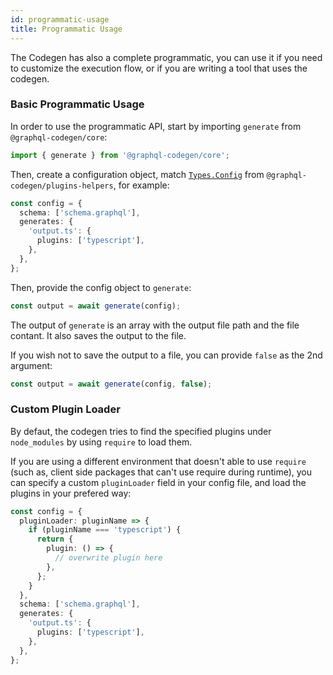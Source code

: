 ```yaml
---
id: programmatic-usage
title: Programmatic Usage
---
```


The Codegen has also a complete programmatic, you can use it if you need to customize the execution flow, or if you are writing a tool that uses the codegen.

### Basic Programmatic Usage

In order to use the programmatic API, start by importing `generate` from `@graphql-codegen/core`:

```ts
import { generate } from '@graphql-codegen/core';
```

Then, create a configuration object, match [`Types.Config`](https://github.com/dotansimha/graphql-code-generator/blob/master/packages/utils/plugins-helpers/src/types.ts#L51) from `@graphql-codegen/plugins-helpers`, for example:

```ts
const config = {
  schema: ['schema.graphql'],
  generates: {
    'output.ts': {
      plugins: ['typescript'],
    },
  },
};
```

Then, provide the config object to `generate`:

```ts
const output = await generate(config);
```

The output of `generate` is an array with the output file path and the file contant. It also saves the output to the file.

If you wish not to save the output to a file, you can provide `false` as the 2nd argument:

```ts
const output = await generate(config, false);
```

### Custom Plugin Loader

By defaut, the codegen tries to find the specified plugins under `node_modules` by using `require` to load them.

If you are using a different environment that doesn't able to use `require` (such as, client side packages that can't use require during runtime), you can specify a custom `pluginLoader` field in your config file, and load the plugins in your prefered way:

```ts
const config = {
  pluginLoader: pluginName => {
    if (pluginName === 'typescript') {
      return {
        plugin: () => {
          // overwrite plugin here
        },
      };
    }
  },
  schema: ['schema.graphql'],
  generates: {
    'output.ts': {
      plugins: ['typescript'],
    },
  },
};
```
